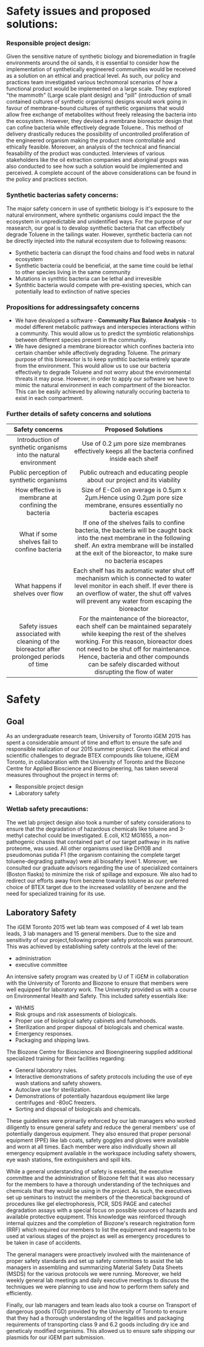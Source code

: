 # Safety issues and proposed solutions:

### Responsible project design:
Given the sensitive nature of synthetic biology and bioremediation in fragile environments around the oil sands, it is essential to consider how the implementation of synthetically engineered communities would be received as a solution on an ethical and practical level. As such, our policy and practices team investigated various technomoral scenarios of how a functional product would be implemented on a large scale. They explored "the mammoth" (Large scale plant design) and "pill" (introduction of small contained cultures of synthetic organisms) designs would work going in favour of membrane-bound cultures of synthetic organisms that would allow free exchange of metabolites without freely releasing the bacteria into the ecosystem. However, they devised a membrane bioreactor design that can cofine bacteria while effectively degrade Toluene.. This method of delivery drastically reduces the possibility of uncontrolled proliferation of the engineered organism making the product more controllable and ethically feasible. Moreover, an analysis of the technical and financial feasability of the product was conducted. Interviews of various stakeholders like the oil extraction companies and aboriginal groups was also conducted to see how such a solution would be implemented and perceived. A complete account of the above considerations can be found in the policy and practices section.

### Synthetic bacterias safety concerns:
The major safety concern in use of synthetic biology is it's exposure to the natural environment, where synthetic organisms could impact the the ecosystem in unpredictable and unidentified ways. For the purpose of our reasearch, our goal is to devalop synthetic bacteria that can effectibely degrade Toluene in the tailings water. However, synthetic bacteria can not be directly injected into the natural ecosystem due to following reasons:
* Synthetic bacteria can disrupt the food chains and food webs in natural ecosystem
* Synthetic bacteria could be beneficial, at the same time could be lethal to other species living in the same community
* Mutations in synthtic bacteria can be lethal and irrevesible
* Synthtic bacteria would compete with pre-existing species, which can potentially lead to extinction of native species

### Propositions for addressingsafety concerns
* We have devaloped a software - __Community Flux Balance Analysis__ - to model different metabolic pathways and interspecies interactions within a community. This would allow us to predict the symbiotic relationships between different species present in the community.
* We have designed a membrane bioreactor which confines bacteria into certain chamber while affectively degrading Toluene. The primary purpose of this bioreactor is to keep synthtic bacteria entirely sparate from the environment. This would allow us to use our bacteria effectively to degrade Toluene and not worry about the environmental threats it may pose. However, in order to apply our software we have to mimic the natural environment in each compartment of the bioreactor. This can be easily achieved by allowing naturally occuring bacteria to exist in each compartment.

### Further details of safety concerns and solutions
|                                     Safety concerns                                      |                                                                                                                                            Proposed Solutions                                                                                                                                            |
|:----------------------------------------------------------------------------------------:|:--------------------------------------------------------------------------------------------------------------------------------------------------------------------------------------------------------------------------------------------------------------------------------------------------------:|
|             Introduction of synthetic organisms into the natural environment             |                                                                                                     Use of 0.2 µm pore size membranes effectively keeps all the bacteria confined inside each shelf                                                                                                      |
|                         Public perception of synthetic organisms                         |                                                                                                                 Public outreach and educating people about our project and its viability                                                                                                                 |
|                   How effective is membrane at confining the bacteria                    |                                                                                          Size of E-Coli on average is 0.5µm x 2µm.Hence using 0.2µm pore size membrane, ensures essentially no bacteria escapes                                                                                          |
|                      What if some shelves fail to confine bacteria                       |                                   If one of the shelves fails to confine bacteria, the bacteria will be caught back into the next membrane in the following shelf. An extra membrane will be installed at the exit of the bioreactor, to make sure no bacteria escapes                                   |
|                            What happens if shelves over flow                             |                                      Each shelf has its automatic water shut off mechanism which is connected to water level monitor in each shelf. If ever there is an overflow of water, the shut off valves will prevent any water from escaping the bioreactor                                       |
| Safety issues associated with cleaning of the bioreactor after prolonged periods of time | For the maintenance of the bioreactor, each shelf can be maintained separately while keeping the rest of the shelves working. For this reason, bioreactor does not need to be shut off for maintenance. Hence, bacteria and other compounds can be safely discarded without disrupting the flow of water |

# Safety
## Goal
As an undergraduate research team, University of Toronto iGEM 2015 has spent a considerable amount of time and effort to ensure the safe and responsible realization of our 2015 summer project.
Given the ethical and scientific challenges to degrade BTEX compounds like toluene, iGEM Toronto, in collaboration with the University of Toronto and the Biozone Centre for Applied Bioscience and Bioengineering, has taken several measures throughout the project in terms of:
- Responsible project design
- Laboratory safety


### Wetlab safety precautions:
The wet lab project design also took a number of safety considerations to ensure that the degradation of hazardous chemicals like toluene and 3-methyl catechol could be investigated. E.coli, K12 MG1655, a non-pathogenic chassis that contained part of our target pathway in its native proteome, was used. All other organisms used like DH10B and pseudomonas putida F1 (the organism containing the complete target toluene-degrading pathway) were all biosafety level 1. Moreover, we consulted our graduate advisors regarding the use of specialized containers (Boston flasks) to minimize the risk of spillage and exposure. We also had to redirect our efforts away from benzene towards toluene as our preferred choice of BTEX target due to the increased volatility of benzene and the need for specialized training for its use.

## Laboratory Safety
The iGEM Toronto 2015 wet lab team was composed of 4 wet lab team leads, 3 lab managers and 15 general members. Due to the size and sensitivity of our project,following proper safety protocols was paramount. This was achieved by establishing safety controls at the level of the:
+ administration
+ executive committee


An intensive safety program was created by U of T iGEM in collaboration with the University of Toronto and Biozone to ensure that members were well equipped for laboratory work. The University provided us with a course on Environmental Health and Safety. This included safety essentials like:
- WHMIS
- Risk groups and risk assessments of biologicals.
- Proper use of biological safety cabinets and fumehoods.
- Sterilization and proper disposal of biologicals and chemical waste.
- Emergency responses.
- Packaging and shipping laws.

The Biozone Centre for Bioscience and Bioengineering supplied additional specialized training for their facilities regarding:
- General laboratory rules.
- Interactive demonstrations of safety protocols including the use of eye wash stations and safety showers.
- Autoclave use for sterilization.
- Demonstrations of potentially hazardous equipment like large centrifuges and -80oC freezers.
- Sorting and disposal of biologicals and chemicals.

These guidelines were primarily enforced by our lab managers who worked diligently to ensure general safety and reduce the general members' use of potentially dangerous equipment. They also ensured that proper personal equipment (PPE) like lab coats, safety goggles and gloves were available and worn at all times. Each member were also individually shown all emergency equipment available in the workspace including safety showers, eye wash stations, fire extinguishers and spill kits.

While a general understanding of safety is essential, the executive committee and the administration of Biozone felt that it was also necessary for the members to have a thorough understanding of the techniques and chemicals that they would be using in the project. As such, the executives set up seminars to instruct the members of the theoretical background of procedures like gel electrophoresis, PCR, SDS PAGE and catechol degradation assays with a special focus on possible sources of hazards and available protective equipment. This knowledge was reinforced through internal quizzes and the completion of Biozone's research registration form (RRF) which required our members to list the equipment and reagents to be used at various stages of the project as well as emergency procedures to be taken in case of accidents.

The general managers were proactively involved with the maintenance of proper safety standards and set up safety committees to assist the lab managers in assembling and summarizing Material Safety Data Sheets (MSDS) for the various protocols we were running. Moreover, we held weekly general lab meetings and daily executive meetings to discuss the techniques we were planning to use and how to perform them safely and efficiently.

Finally, our lab managers and team leads also took a course on Transport of dangerous goods (TGD) provided by the University of Toronto to ensure that they had a thorough understanding of the legalities and packaging requirements of transporting class 9 and 6.2 goods including dry ice and geneticaly modified organisms. This allowed us to ensure safe shipping our plasmids for our iGEM part submission.


